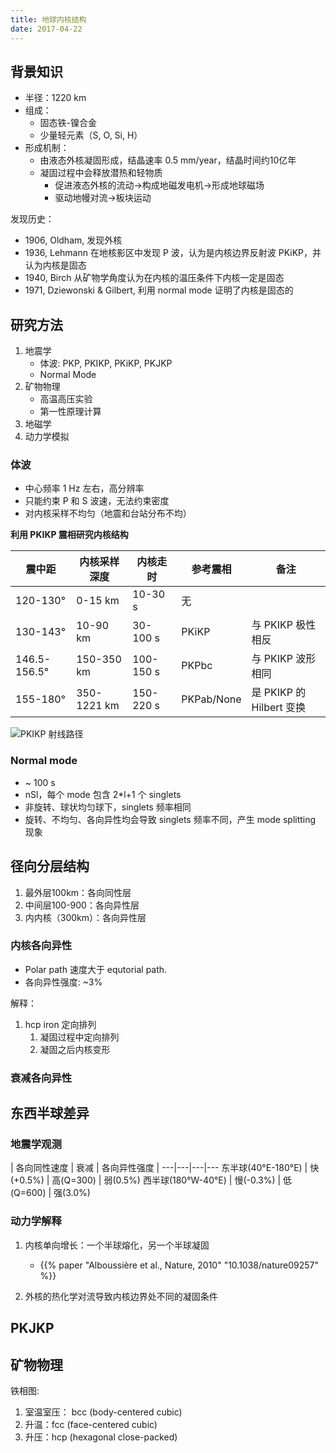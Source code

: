 ```yaml
---
title: 地球内核结构
date: 2017-04-22
---
```


## 背景知识

-   半径：1220 km
-   组成：
    -   固态铁-镍合金
    -   少量轻元素（S, O, Si, H）
-   形成机制：
    -   由液态外核凝固形成，结晶速率 0.5 mm/year，结晶时间约10亿年
    -   凝固过程中会释放潜热和轻物质
        -   促进液态外核的流动->构成地磁发电机->形成地球磁场
        -   驱动地幔对流->板块运动

发现历史：

-   1906, Oldham, 发现外核
-   1936, Lehmann 在地核影区中发现 P 波，认为是内核边界反射波 PKiKP，并认为内核是固态
-   1940, Birch 从矿物学角度认为在内核的温压条件下内核一定是固态
-   1971, Dziewonski & Gilbert, 利用 normal mode 证明了内核是固态的

## 研究方法

1.  地震学
    -   体波: PKP, PKIKP, PKiKP, PKJKP
    -   Normal Mode
2.  矿物物理
    -   高温高压实验
    -   第一性原理计算
3.  地磁学
4.  动力学模拟

### 体波

-   中心频率 1 Hz 左右，高分辨率
-   只能约束 P 和 S 波速，无法约束密度
-   对内核采样不均匀（地震和台站分布不均）

**利用 PKIKP 震相研究内核结构**

震中距    | 内核采样深度 | 内核走时  | 参考震相  | 备注
---------|------------|----------|---------|---
120-130° | 0-15 km    | 10-30 s  | 无      |
130-143° | 10-90 km   | 30-100 s | PKiKP   | 与 PKIKP 极性相反
146.5-156.5° | 150-350 km | 100-150 s | PKPbc | 与 PKIKP 波形相同
155-180° | 350-1221 km  | 150-220 s  | PKPab/None | 是 PKIKP 的 Hilbert 变换  

![PKIKP 射线路径](/Seismology/images/PKIKP-raypath.png)

### Normal mode

-   ~ 100 s
-   nSl，每个 mode 包含 2*l+1 个 singlets
-   非旋转、球状均匀球下，singlets 频率相同
-   旋转、不均匀、各向异性均会导致 singlets 频率不同，产生 mode splitting 现象

## 径向分层结构

1. 最外层100km：各向同性层
2. 中间层100-900：各向异性层
2. 内内核（300km）：各向异性层

### 内核各向异性

- Polar path 速度大于 equtorial path.
- 各向异性强度: ~3%

解释：

1.  hcp iron 定向排列
    1. 凝固过程中定向排列
    2. 凝固之后内核变形

### 衰减各向异性

## 东西半球差异

### 地震学观测

 | 各向同性速度 | 衰减 | 各向异性强度 |
---|---|---|---
东半球(40°E-180°E) | 快(+0.5%) | 高(Q=300) | 弱(0.5%)
西半球(180°W-40°E) | 慢(-0.3%) | 低(Q=600) | 强(3.0%)

### 动力学解释

1. 内核单向增长：一个半球熔化，另一个半球凝固
   - {{% paper "Alboussière et al., Nature, 2010" "10.1038/nature09257" %}}

2. 外核的热化学对流导致内核边界处不同的凝固条件

## PKJKP

## 矿物物理

铁相图:

1.  室温室压： bcc (body-centered cubic)
2.  升温：fcc (face-centered cubic)
3.  升压：hcp (hexagonal close-packed)
